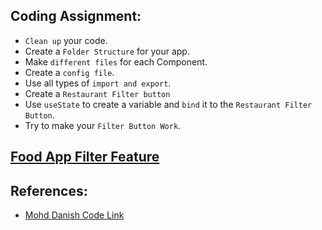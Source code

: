 ## Coding Assignment:

- `Clean up` your code.
- Create a `Folder Structure` for your app.
- Make `different files` for each Component.
- Create a `config file`.
- Use all types of `import and export`.
- Create a `Restaurant Filter button`
- Use `useState` to create a variable and `bind` it to the `Restaurant Filter Button`.
- Try to make your `Filter Button Work`.

## [Food App Filter Feature](https://food-app-filter-feature-vasu.netlify.app/)

## References:

- [Mohd Danish Code Link](https://bitbucket.org/Hellodev/Hello-react-live/src/master/)
